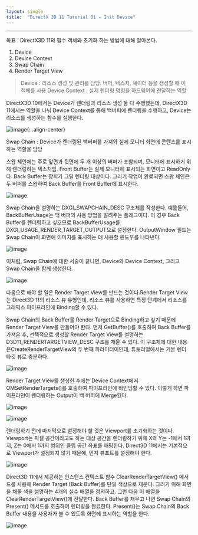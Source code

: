 ```yaml
---
layout: single
title:  "DirectX 3D 11 Tutorial 01 - Init Device"
---
```


---

목표 : DirectX3D 11의 필수 객체와 초기화 하는 방법에 대해 알아본다.

1. Device
2. Device Context
3. Swap Chain
4. Render Target View

> Device : 리소스 생성 및 관리를 담당. 버퍼, 텍스처, 셰이더 등을 생성할 때 이 객체를 사용
> Device Context : 실제 렌더링 명령을 하드웨어에 전달하는 역할

DirectX3D 10에서는 Device가 렌더링과 리소스 생성 둘 다 수행했는데, DirectX3D 11에서는 역할을 나눠 Device Context를 통해 백버퍼에 렌더링을 수행하고, Device는 리소스를 생성하는 함수를 실행한다.

![image](https://techpubs.jurassic.nl/manuals/nt/developer/Perf_GetStarted/sgi_html/figures/double.buffering.gif){: .align-center}

Swap Chain : Device가 렌더링된 백버퍼를 가져와 실제 모니터 화면에 콘텐츠를 표시하는 역할을 담당

스왑 체인에는 주로 앞면과 뒷면에 두 개 이상의 버퍼가 포함되며, 모니터에 표시하기 위해 렌더링하는 텍스처임. Front Buffer는 실제 모니터에 표시되는 화면이고 ReadOnly다. Back Buffer는 장치가 그릴 렌더링 대상이다. 그리기 작업이 완료되면 스왑 체인은 두 버퍼를 스왑하여  Back Buffer를 Front Buffer에 표시한다.

![image](https://postfiles.pstatic.net/MjAyMzEwMTJfMTI1/MDAxNjk3MDg5Mzg0NjQx.voIZOG70eWqRLmJyRXzfIeuSE1rfCkiuwZGP09z0X6Ig.-1wHcrddNa_fUDUBm0796cMP325Kxlnu_TSDxZosDQYg.PNG.gongjunyeol/image.png?type=w773)

Swap Chain을 설명하는 DXGI_SWAPCHAIN_DESC 구조체​를 작성한다. 예를들어, BackBufferUsage는 백 버퍼의 사용 방법을 알려주는 플래그이다. 이 경우 Back Buffer를 렌더링하고 싶으므로 BackBufferUsage를 DXGI_USAGE_RENDER_TARGET_OUTPUT으로 설정한다. OutputWindow 필드는 Swap Chain이 화면에 이미지를 표시하는 데 사용할 윈도우를 나타낸다.

![image](https://postfiles.pstatic.net/MjAyMzEwMTJfMTkx/MDAxNjk3MDkwNjM4NTIz.frxngpI0lGKSyV05rvnE7Y3SVmPwXAvwN1DS285pL10g.Wn8W27M3C2cq68EMM1or_cXM_kcVPXzC_e0Se6uamE4g.PNG.gongjunyeol/image.png?type=w773)

이처럼, Swap Chain에 대한 서술이 끝나면, Device와 Device Context, 그리고 Swap Chain을 함께 생성한다.

![image](https://postfiles.pstatic.net/MjAyMzEwMTJfOTEg/MDAxNjk3MDkwNDIxNzcy.4X2XFHB-lACQM-YvxcJLxTXvwoYogKMuKEKbTLfFKtIg.LFigtl5ITgYrnEQGsar320KRxn7DEpd7few9CfaxbNIg.PNG.gongjunyeol/image.png?type=w773)

다음으로 해야 할 일은 Render Target View를 만드는 것이다.Render Target View는 Direct3D 11의 리소스 뷰 유형인데, 리소스 뷰를 사용하면 특정 단계에서 리소스를 그래픽스 파이프라인에 Binding할 수 있다.

Swap Chain의 Back Buffer를 Render Target으로 Binding하고 싶기 때문에 Render Target View를 만들어야 한다. 먼저 GetBuffer()를 호출하여 Back Buffer를 가져온 후, 선택적으로 생성할 Render Target View를 설명하는 D3D11_RENDERTARGETVIEW_DESC 구조를 채울 수 있다. 이 구조체에 대한 내용은CreateRenderTargetView의 두 번째 파라미터이인데, 튜토리얼에서는 기본 렌더 타깃 뷰로 충분하다.

![image](https://postfiles.pstatic.net/MjAyMzEwMTJfMTcx/MDAxNjk3MDkwNTY5OTU4.R4YYThnyGMV3E1R-fZXWXoF711wjOwZA0lGMHpb6xpog.K-NyQwEThVz1O5DuN1RtD9ZwS2kf7u9Qw3AyOrZ19fUg.PNG.gongjunyeol/image.png?type=w773)

Render Target View를 생성한 후에는 Device Context에서 OMSetRenderTargets()를 호출하여 파이프라인에 바인딩할 수 있다. 이렇게 하면 파이프라인이 렌더링하는 Output이 백 버퍼에 Merge된다.

![image](https://postfiles.pstatic.net/MjAyMzEwMTJfMTAy/MDAxNjk3MDkwODY1MDQ1.wIhhKPtXAsqMhMVbmJUx_kBd2SlenFtZXZ1iiLjCHusg.NAtPVOqo4cpKU5Q-tBfW5Js8u7O3bd5SSKygp1KrqmQg.PNG.gongjunyeol/image.png?type=w773)

![image](https://postfiles.pstatic.net/MjAyMzEwMTJfMjQx/MDAxNjk3MDkwODgxMDIx.nMr3eiHY1u7S1vOsDXdtTmPsA3-UMIleag4wY-2guAAg.CbuA0AvJbY--COHy7fyjXAe-vBlscoBslagpWjojUi4g.PNG.gongjunyeol/image.png?type=w773)

렌더링하기 전에 마지막으로 설정해야 할 것은 Viewport를 초기화하는 것이다. Viewport는 픽셀 공간이라고도 하는 대상 공간을 렌더링하기 위해 X와 Y는 -1에서 1까지, Z는 0에서 1까지 범위인 클립 공간 좌표를 매핑한다. Direct3D 11에서는 기본적으로 Viewport가 설정되지 않기 때문에, 먼저 뷰포트를 설정해야 한다.

![image](https://postfiles.pstatic.net/MjAyMzEwMTJfMTIz/MDAxNjk3MDkxMjA3MjU1.6yYVMm3kOkTrF6Lg2wUw2sUdyy88XddsIzxD0kuJvAog.Cd6sMFrufg1Ho1Easz1yNS9tRZKtqWqJpKcqoIlT8fYg.PNG.gongjunyeol/image.png?type=w773)

Direct3D 11에서 제공하는 인스턴스 컨텍스트 함수 ClearRenderTargetView() 메서드를 사용해 Render Target (Back Buffer)를 단일 색상으로 채운다. 그러기 위해 화면을 채울 색을 설명하는 4개의 실수 배열을 정의하고. 그런 다음 이 배열을 ClearRenderTargetView()에 전달한다. Back Buffer를 채우고 나면 Swap Chain의 Present() 메서드를 호출하여 렌더링을 완료한다. Present()는 Swap Chain의 Back Buffer 내용을 사용자가 볼 수 있도록 화면에 표시하는 역할을 한다.

![image](https://postfiles.pstatic.net/MjAyMzEwMTJfOTcg/MDAxNjk3MDkyMTY4OTgw.vMLpAootgsZHLZU2KZFHPUlhykkk-3aCvVXSx2uLnjYg.prk-0OM17BYkNYWuzpHHWlRhRParM8ehrRKW5LBeBG0g.PNG.gongjunyeol/image.png?type=w773)